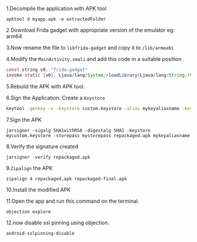 
1.Decompile the application with APK tool
```shell
apktool d myapp.apk -o extractedFolder
```

2 Download Frida gadget with appropriate version of the emulator eg: arm64

3.Now rename the file to `libfrida-gadget` and copy it to `/lib/armeabi`  


4.Modify the `MainActivity.smali` and add this code in a suitable position 
```java
const-string v0, "frida-gadget"
invoke-static {v0}, Ljava/lang/System;>loadLibrary(Ljava/lang/String;)V
```

5.Rebuild the APK with APK tool.


6.Sign the Application: Create a `Keystore`
```bash
keytool -genkey -v -keystore custom.keystore -alias mykeyaliasname -keyalg RSA -keysize 2048 -validity 10000
```


7.Sign the APK
```shell
jarsigner -sigalg SHA1withRSA -digestalg SHA1 -keystore mycustom.keystore -storepass mystorepass repackaged.apk mykeyaliasname
```


8.Verify the signature created 
```shell
jarsigner -verify repackaged.apk
```


9.`Zipalign` the APK
```shell
zipalign 4 repackaged.apk repackaged-final.apk
```

10.Install the modified APK

11.Open the app and run this command on the terminal.
```shell
objection explore
```


12.now disable ssl pinning using objection.
```shell
android-sslpinning-disable
```

